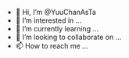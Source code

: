- 👋 Hi, I’m @YuuChanAsTa
- 👀 I’m interested in ...
- 🌱 I’m currently learning ...
- 💞️ I’m looking to collaborate on ...
- 📫 How to reach me ...

<!---
YuuChanAsTa/YuuChanAsTa is a ✨ special ✨ repository because its `README.md` (this file) appears on your GitHub profile.
You can click the Preview link to take a look at your changes.
--->
